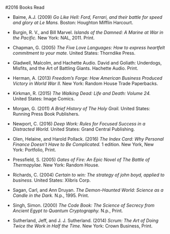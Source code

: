 ﻿#2016 Books Read

- Baime, A.J. (2009) *Go Like Hell: Ford, Ferrari, and their battle for speed and glory at Le Mans.* Boston: Houghton Mifflin Harcourt.
- Burgin, R. V., and Bill Marvel. *Islands of the Damned: A Marine at War in the Pacific.* New York: NAL, 2011. Print.
- Chapman, G. (2005) *The Five Love Languages: How to express heartfelt commitment to your mate.* United States: Thorndike Press.
- Gladwell, Malcolm, and Hachette Audio. David and Goliath: Underdogs, Misfits, and the Art of Battling Giants. Hachette Audio. Print.

- Herman, A. (2013) *Freedom’s Forge: How American Business Produced Victory in World War II.* New York: Random House Trade Paperbacks.
- Kirkman, R. (2015) *The Walking Dead: Life and Death: Volume 24.* United States: Image Comics.
- Morgan, G. (2011) *A Brief History of The Holy Grail.* United States: Running Press Book Publishers.
- Newport, C. (2016) *Deep Work: Rules for Focused Success in a Distracted World.* United States: Grand Central Publishing.
- Olen, Helaine, and Harold Pollack. (2016) *The Index Card: Why Personal Finance Doesn’t Have to Be Complicated.* 1 edition. New York, New York: Portfolio, Print.
- Pressfield, S. (2005) *Gates of Fire: An Epic Novel of The Battle of Thermopylae.* New York: Random House.
- Richards, C. (2004) *Certain to win: The strategy of john boyd, applied to business.* United States: Xlibris Corp.
- Sagan, Carl, and Ann Druyan. *The Demon-Haunted World: Science as a Candle in the Dark.* N.p., 1995. Print.
- Singh, Simon. (2000) *The Code Book: The Science of Secrecy from Ancient Egypt to Quantum Cryptography.* N.p., Print.
- Sutherland, Jeff, and J. J. Sutherland. (2014) *Scrum: The Art of Doing Twice the Work in Half the Time.* New York: Crown Business, Print.







